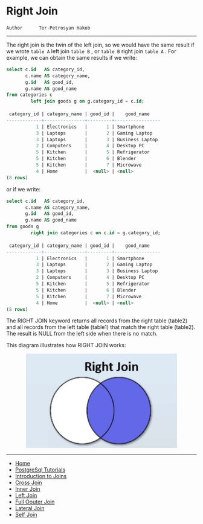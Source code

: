 # Right Join

```info
Author      Ter-Petrosyan Hakob
```

---

The right join is the twin of the left join, so we would have the same result if we wrote `table A` left join `table B` , 
or `table B` right join `table A` . For example, we can obtain the same results if we write:


```sql
select c.id   AS category_id,
       c.name AS category_name,
       g.id   AS good_id,
       g.name AS good_name
from categories c
         left join goods g on g.category_id = c.id;

 category_id | category_name | good_id |    good_name    
-------------+---------------+---------+-----------------
           1 | Electronics   |       1 | Smartphone
           3 | Laptops       |       2 | Gaming Laptop
           3 | Laptops       |       3 | Business Laptop
           2 | Computers     |       4 | Desktop PC
           5 | Kitchen       |       5 | Refrigerator
           5 | Kitchen       |       6 | Blender
           5 | Kitchen       |       7 | Microwave
           4 | Home          |  <null> | <null>
(8 rows)
```

or if we write:

```sql
select c.id   AS category_id,
       c.name AS category_name,
       g.id   AS good_id,
       g.name AS good_name
from goods g
         right join categories c on c.id = g.category_id;

 category_id | category_name | good_id |    good_name    
-------------+---------------+---------+-----------------
           1 | Electronics   |       1 | Smartphone
           3 | Laptops       |       2 | Gaming Laptop
           3 | Laptops       |       3 | Business Laptop
           2 | Computers     |       4 | Desktop PC
           5 | Kitchen       |       5 | Refrigerator
           5 | Kitchen       |       6 | Blender
           5 | Kitchen       |       7 | Microwave
           4 | Home          |  <null> | <null>
(8 rows)
```

The RIGHT JOIN keyword returns all records from the right table (table2) and all records from the left table (table1) that match the right table (table2). The result is NULL from the left side when there is no match.

This diagram illustrates how RIGHT JOIN works:

<p align="center">
    <img src="./assets/img4.png" alt="img4" width="400" />
</p>

--- 

- [Home](./../../README.md)
- [PostgreSql Tutorials](./../tutorials.md)
- [Introduction to Joins](./1_Introduction_to_Joins.md)
- [Cross Join](./2_cross_join.md)
- [Inner Join](./3_Inner_Join.md)
- [Left Join](./4_Left_Join.md)
- [Full Oouter Join](./6_Full_Oouter_Join.md)
- [Lateral Join](./7_Lateral_Join.md)
- [Self Join](./8_self_join.md)
